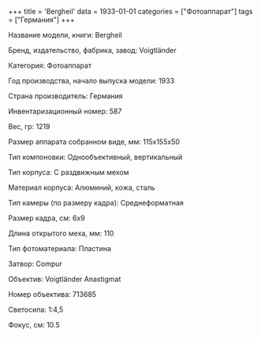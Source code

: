 +++
title = 'Bergheil'
data = 1933-01-01
categories = ["Фотоаппарат"]
tags = ["Германия"]
+++

Название модели, книги: Bergheil

Бренд, издательство, фабрика, завод: Voigtländer

Категория: Фотоаппарат

Год производства, начало выпуска модели: 1933

Страна производитель: Германия

Инвентаризационный номер: 587

Вес, гр: 1219

Размер аппарата  собранном виде, мм: 115х155х50

Тип компоновки: Однообъективный, вертикальный

Тип корпуса: С раздвижным мехом

Материал корпуса: Алюминий, кожа, сталь

Тип камеры (по размеру кадра): Среднеформатная

Размер кадра, см: 6х9

Длина открытого меха, мм: 110

Тип фотоматериала: Пластина

Затвор: Compur

Объектив: Voigtländer Anastigmat

Номер объектива: 713685

Светосила: 1:4,5

Фокус, см: 10.5

